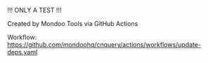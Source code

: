 !!! ONLY A TEST !!!

Created by Mondoo Tools via GitHub Actions

Workflow:
https://github.com/mondoohq/cnquery/actions/workflows/update-deps.yaml
